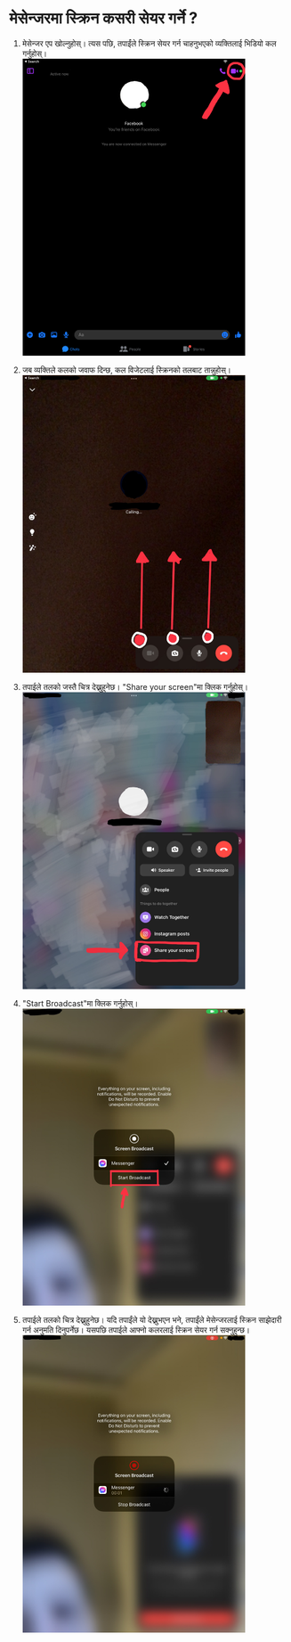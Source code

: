 
# मेसेन्जरमा स्क्रिन कसरी सेयर गर्ने ?
1. मेसेन्जर एप खोल्नुहोस्। त्यस पछि, तपाईंले स्क्रिन सेयर गर्न चाहनुभएको व्यक्तिलाई भिडियो कल गर्नुहोस्।
<br><img src="मेसेन्जर/स्क्रिन देखाउनु/फोटोहरू/१.jpg" width="400" />

2. जब व्यक्तिले कलको जवाफ दिन्छ, कल विजेटलाई स्क्रिनको तलबाट तान्नुहोस्।
<br><img src="https://raw.githubusercontent.com/karundawadi/nepalitutorials/main/%E0%A4%AE%E0%A5%87%E0%A4%B8%E0%A5%87%E0%A4%A8%E0%A5%8D%E0%A4%9C%E0%A4%B0/%E0%A4%B8%E0%A5%8D%E0%A4%95%E0%A5%8D%E0%A4%B0%E0%A4%BF%E0%A4%A8%20%E0%A4%A6%E0%A5%87%E0%A4%96%E0%A4%BE%E0%A4%89%E0%A4%A8%E0%A5%81/%E0%A4%AB%E0%A5%8B%E0%A4%9F%E0%A5%8B%E0%A4%B9%E0%A4%B0%E0%A5%82/%E0%A5%A8.jpg" width="400" />
3. तपाईले तलको जस्तै चित्र देख्नुहुनेछ। "Share your screen"मा क्लिक गर्नुहोस्।
<br><img src="https://raw.githubusercontent.com/karundawadi/nepalitutorials/main/%E0%A4%AE%E0%A5%87%E0%A4%B8%E0%A5%87%E0%A4%A8%E0%A5%8D%E0%A4%9C%E0%A4%B0/%E0%A4%B8%E0%A5%8D%E0%A4%95%E0%A5%8D%E0%A4%B0%E0%A4%BF%E0%A4%A8%20%E0%A4%A6%E0%A5%87%E0%A4%96%E0%A4%BE%E0%A4%89%E0%A4%A8%E0%A5%81/%E0%A4%AB%E0%A5%8B%E0%A4%9F%E0%A5%8B%E0%A4%B9%E0%A4%B0%E0%A5%82/%E0%A5%A9.jpg" width="400" />
4. "Start Broadcast"मा क्लिक गर्नुहोस्।
<br><img src="https://raw.githubusercontent.com/karundawadi/nepalitutorials/main/%E0%A4%AE%E0%A5%87%E0%A4%B8%E0%A5%87%E0%A4%A8%E0%A5%8D%E0%A4%9C%E0%A4%B0/%E0%A4%B8%E0%A5%8D%E0%A4%95%E0%A5%8D%E0%A4%B0%E0%A4%BF%E0%A4%A8%20%E0%A4%A6%E0%A5%87%E0%A4%96%E0%A4%BE%E0%A4%89%E0%A4%A8%E0%A5%81/%E0%A4%AB%E0%A5%8B%E0%A4%9F%E0%A5%8B%E0%A4%B9%E0%A4%B0%E0%A5%82/%E0%A5%AA.jpg" width="400" />
5. तपाईले तलको चित्र देख्नुहुनेछ। यदि तपाईंले यो देख्नुभएन भने, तपाईंले मेसेन्जरलाई स्क्रिन साझेदारी गर्न अनुमति दिनुपर्नेछ। यसपछि तपाईले आफ्नो कलरलाई स्क्रिन सेयर गर्न सक्नुहुन्छ।
<br><img src="https://raw.githubusercontent.com/karundawadi/nepalitutorials/main/%E0%A4%AE%E0%A5%87%E0%A4%B8%E0%A5%87%E0%A4%A8%E0%A5%8D%E0%A4%9C%E0%A4%B0/%E0%A4%B8%E0%A5%8D%E0%A4%95%E0%A5%8D%E0%A4%B0%E0%A4%BF%E0%A4%A8%20%E0%A4%A6%E0%A5%87%E0%A4%96%E0%A4%BE%E0%A4%89%E0%A4%A8%E0%A5%81/%E0%A4%AB%E0%A5%8B%E0%A4%9F%E0%A5%8B%E0%A4%B9%E0%A4%B0%E0%A5%82/%E0%A5%AB.jpg" width="400" />